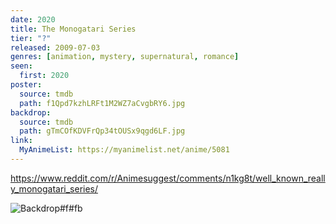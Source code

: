 ```yaml
---
date: 2020
title: The Monogatari Series
tier: "?"
released: 2009-07-03
genres: [animation, mystery, supernatural, romance]
seen:
  first: 2020
poster:
  source: tmdb
  path: f1Qpd7kzhLRFt1M2WZ7aCvgbRY6.jpg
backdrop:
  source: tmdb
  path: gTmCOfKDVFrQp34tOUSx9qgd6LF.jpg
link:
  MyAnimeList: https://myanimelist.net/anime/5081
---
```


<https://www.reddit.com/r/Animesuggest/comments/n1kg8t/well_known_really_monogatari_series/>

![Backdrop#f#fb](https://www.themoviedb.org/t/p/original/jsK6AVtQ7ANFBWSN6MRjJZVRdzQ.jpg "Source: TMDB")
